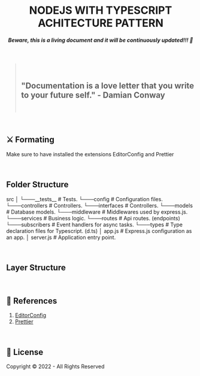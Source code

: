<h1 align="center"><strong>NODEJS WITH TYPESCRIPT ACHITECTURE PATTERN</strong></h1>
<h5 align="center"><strong>Beware, this is a living document and it will be continuously updated!!! 🚀</strong></h5>
<br/>

<blockquote>
  <br/>
  <h2><strong>"Documentation is a love letter that you write to your future self." - Damian Conway</strong></h2>
  <br/>
</blockquote>
<br/>

<h2>⚔️ <strong>Formating</strong></h2>
<p>Make sure to have installed the extensions EditorConfig and Prettier</p>
<br/>

<h2><strong>Folder Structure</strong></h2>
<p>
src
  │     
  └───__tests__       # Tests.
  └───config          # Configuration files.
  └───controllers     # Controllers.
  └───interfaces      # Controllers.
  └───models          # Database models.
  └───middleware      # Middlewares used by express.js.
  └───services        # Business logic.
  └───routes          # Api routes. (endpoints)
  └───subscribers     # Event handlers for async tasks.
  └───types           # Type declaration files for Typescript. (d.ts) 
  │  app.js           # Express.js configuration as an app.
  │  server.js        # Application entry point.
<p>
<br/>

<h2><strong>Layer Structure</strong></h2>
<p>
    
<p>
<br/>

<h2>📝 <strong>References</strong></h2>
<ol>
  <li>
    <a href="https://editorconfig.org/">
        EditorConfig
    </a>
  </li>
  <li>
    <a href="https://prettier.io/">
        Prettier
    </a>
  </li>
</ol>
<br/>

<h2>🔐 <strong>License</strong></h2>
<p>Copyright © 2022 - All Rights Reserved</p>
